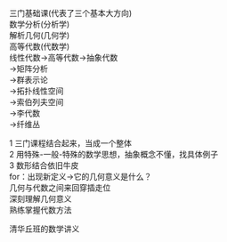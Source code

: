 三门基础课(代表了三个基本大方向)  
数学分析(分析学)  
解析几何(几何学)  
高等代数(代数学)  
线性代数→高等代数→抽象代数  
             ->矩阵分析  
             ->群表示论  
             ->拓扑线性空间  
             ->索伯列夫空间  
             ->李代数  
             ->纤维丛  
  
1 三门课程结合起来，当成一个整体  
2 用特殊-一般-特殊的数学思想，抽象概念不懂，找具体例子  
3 数形结合依旧牛皮  
   for：出现新定义→它的几何意义是什么？  
几何与代数之间来回穿插走位  
深刻理解几何意义  
熟练掌握代数方法  
  
清华丘班的数学讲义  

